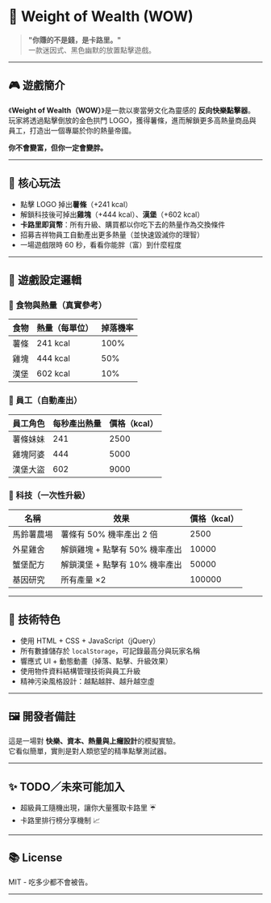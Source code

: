 # 🍟 Weight of Wealth (WOW)

> **"你賺的不是錢，是卡路里。"**  
> 一款迷因式、黑色幽默的放置點擊遊戲。

---

## 🎮 遊戲簡介

《**Weight of Wealth（WOW）**》是一款以麥當勞文化為靈感的 **反向快樂點擊器**。  
玩家將透過點擊倒放的金色拱門 LOGO，獲得薯條，進而解鎖更多高熱量商品與員工，打造出一個專屬於你的熱量帝國。

**你不會變富，但你一定會變胖。**

---

## 🍔 核心玩法

- 點擊 LOGO 掉出**薯條**（+241 kcal）
- 解鎖科技後可掉出**雞塊**（+444 kcal）、**漢堡**（+602 kcal）
- **卡路里即貨幣**：所有升級、購買都以你吃下去的熱量作為交換條件
- 招募吉祥物員工自動產出更多熱量（並快速毀滅你的理智）
- 一場遊戲限時 60 秒，看看你能胖（富）到什麼程度

---

## 🧠 遊戲設定邏輯

### 📌 食物與熱量（真實參考）
| 食物     | 熱量（每單位） | 掉落機率 |
|----------|----------------|-----------|
| 薯條     | 241 kcal       | 100%      |
| 雞塊     | 444 kcal       | 50%       |
| 漢堡     | 602 kcal       | 10%       |

### 🏪 員工（自動產出）
| 員工角色     | 每秒產出熱量 | 價格（kcal） |
|--------------|---------------|---------------|
| 薯條妹妹     | 241           | 2500          |
| 雞塊阿婆     | 444           | 5000          |
| 漢堡大盜     | 602           | 9000          |

### 🧪 科技（一次性升級）
| 名稱           | 效果                             | 價格（kcal） |
|----------------|----------------------------------|---------------|
| 馬鈴薯農場     | 薯條有 50% 機率產出 2 倍          | 2500          |
| 外星雞舍       | 解鎖雞塊 + 點擊有 50% 機率產出     | 10000          |
| 蟹堡配方       | 解鎖漢堡 + 點擊有 10% 機率產出     | 50000          |
| 基因研究       | 所有產量 ×2                        | 100000         |

---

## 🧾 技術特色

- 使用 HTML + CSS + JavaScript（jQuery）
- 所有數據儲存於 `localStorage`，可記錄最高分與玩家名稱
- 響應式 UI + 動態動畫（掉落、點擊、升級效果）
- 使用物件資料結構管理技術與員工升級
- 精神污染風格設計：越點越胖、越升越空虛

---

## 🖼️ 開發者備註

這是一場對 **快樂、資本、熱量與上癮設計**的模擬實驗。  
它看似簡單，實則是對人類慾望的精準點擊測試器。

---

## ✨ TODO／未來可能加入

- 超級員工隨機出現，讓你大量獲取卡路里 ☔
- 卡路里排行榜分享機制 📈

---

## 📚 License

MIT - 吃多少都不會被告。

---

